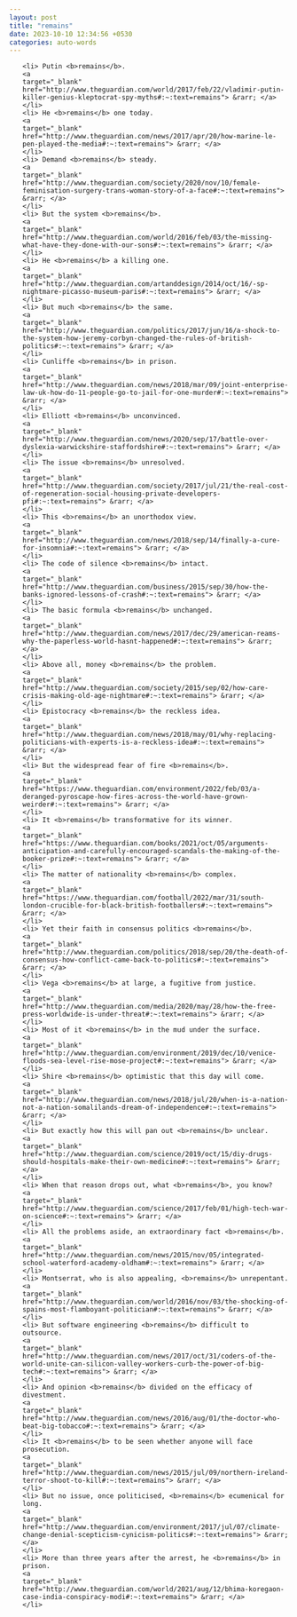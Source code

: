 ```yaml
---
layout: post
title: "remains"
date: 2023-10-10 12:34:56 +0530
categories: auto-words
---
```

<ol>

    <li> Putin <b>remains</b>.
    <a 
    target="_blank" 
    href="http://www.theguardian.com/world/2017/feb/22/vladimir-putin-killer-genius-kleptocrat-spy-myths#:~:text=remains"> &rarr; </a>
    </li>
    <li> He <b>remains</b> one today.
    <a 
    target="_blank" 
    href="http://www.theguardian.com/news/2017/apr/20/how-marine-le-pen-played-the-media#:~:text=remains"> &rarr; </a>
    </li>
    <li> Demand <b>remains</b> steady.
    <a 
    target="_blank" 
    href="http://www.theguardian.com/society/2020/nov/10/female-feminisation-surgery-trans-woman-story-of-a-face#:~:text=remains"> &rarr; </a>
    </li>
    <li> But the system <b>remains</b>.
    <a 
    target="_blank" 
    href="http://www.theguardian.com/world/2016/feb/03/the-missing-what-have-they-done-with-our-sons#:~:text=remains"> &rarr; </a>
    </li>
    <li> He <b>remains</b> a killing one.
    <a 
    target="_blank" 
    href="http://www.theguardian.com/artanddesign/2014/oct/16/-sp-nightmare-picasso-museum-paris#:~:text=remains"> &rarr; </a>
    </li>
    <li> But much <b>remains</b> the same.
    <a 
    target="_blank" 
    href="http://www.theguardian.com/politics/2017/jun/16/a-shock-to-the-system-how-jeremy-corbyn-changed-the-rules-of-british-politics#:~:text=remains"> &rarr; </a>
    </li>
    <li> Cunliffe <b>remains</b> in prison.
    <a 
    target="_blank" 
    href="http://www.theguardian.com/news/2018/mar/09/joint-enterprise-law-uk-how-do-11-people-go-to-jail-for-one-murder#:~:text=remains"> &rarr; </a>
    </li>
    <li> Elliott <b>remains</b> unconvinced.
    <a 
    target="_blank" 
    href="http://www.theguardian.com/news/2020/sep/17/battle-over-dyslexia-warwickshire-staffordshire#:~:text=remains"> &rarr; </a>
    </li>
    <li> The issue <b>remains</b> unresolved.
    <a 
    target="_blank" 
    href="http://www.theguardian.com/society/2017/jul/21/the-real-cost-of-regeneration-social-housing-private-developers-pfi#:~:text=remains"> &rarr; </a>
    </li>
    <li> This <b>remains</b> an unorthodox view.
    <a 
    target="_blank" 
    href="http://www.theguardian.com/news/2018/sep/14/finally-a-cure-for-insomnia#:~:text=remains"> &rarr; </a>
    </li>
    <li> The code of silence <b>remains</b> intact.
    <a 
    target="_blank" 
    href="http://www.theguardian.com/business/2015/sep/30/how-the-banks-ignored-lessons-of-crash#:~:text=remains"> &rarr; </a>
    </li>
    <li> The basic formula <b>remains</b> unchanged.
    <a 
    target="_blank" 
    href="http://www.theguardian.com/news/2017/dec/29/american-reams-why-the-paperless-world-hasnt-happened#:~:text=remains"> &rarr; </a>
    </li>
    <li> Above all, money <b>remains</b> the problem.
    <a 
    target="_blank" 
    href="http://www.theguardian.com/society/2015/sep/02/how-care-crisis-making-old-age-nightmare#:~:text=remains"> &rarr; </a>
    </li>
    <li> Epistocracy <b>remains</b> the reckless idea.
    <a 
    target="_blank" 
    href="http://www.theguardian.com/news/2018/may/01/why-replacing-politicians-with-experts-is-a-reckless-idea#:~:text=remains"> &rarr; </a>
    </li>
    <li> But the widespread fear of fire <b>remains</b>.
    <a 
    target="_blank" 
    href="https://www.theguardian.com/environment/2022/feb/03/a-deranged-pyroscape-how-fires-across-the-world-have-grown-weirder#:~:text=remains"> &rarr; </a>
    </li>
    <li> It <b>remains</b> transformative for its winner.
    <a 
    target="_blank" 
    href="https://www.theguardian.com/books/2021/oct/05/arguments-anticipation-and-carefully-encouraged-scandals-the-making-of-the-booker-prize#:~:text=remains"> &rarr; </a>
    </li>
    <li> The matter of nationality <b>remains</b> complex.
    <a 
    target="_blank" 
    href="https://www.theguardian.com/football/2022/mar/31/south-london-crucible-for-black-british-footballers#:~:text=remains"> &rarr; </a>
    </li>
    <li> Yet their faith in consensus politics <b>remains</b>.
    <a 
    target="_blank" 
    href="http://www.theguardian.com/politics/2018/sep/20/the-death-of-consensus-how-conflict-came-back-to-politics#:~:text=remains"> &rarr; </a>
    </li>
    <li> Vega <b>remains</b> at large, a fugitive from justice.
    <a 
    target="_blank" 
    href="http://www.theguardian.com/media/2020/may/28/how-the-free-press-worldwide-is-under-threat#:~:text=remains"> &rarr; </a>
    </li>
    <li> Most of it <b>remains</b> in the mud under the surface.
    <a 
    target="_blank" 
    href="http://www.theguardian.com/environment/2019/dec/10/venice-floods-sea-level-rise-mose-project#:~:text=remains"> &rarr; </a>
    </li>
    <li> Shire <b>remains</b> optimistic that this day will come.
    <a 
    target="_blank" 
    href="http://www.theguardian.com/news/2018/jul/20/when-is-a-nation-not-a-nation-somalilands-dream-of-independence#:~:text=remains"> &rarr; </a>
    </li>
    <li> But exactly how this will pan out <b>remains</b> unclear.
    <a 
    target="_blank" 
    href="http://www.theguardian.com/science/2019/oct/15/diy-drugs-should-hospitals-make-their-own-medicine#:~:text=remains"> &rarr; </a>
    </li>
    <li> When that reason drops out, what <b>remains</b>, you know?
    <a 
    target="_blank" 
    href="http://www.theguardian.com/science/2017/feb/01/high-tech-war-on-science#:~:text=remains"> &rarr; </a>
    </li>
    <li> All the problems aside, an extraordinary fact <b>remains</b>.
    <a 
    target="_blank" 
    href="http://www.theguardian.com/news/2015/nov/05/integrated-school-waterford-academy-oldham#:~:text=remains"> &rarr; </a>
    </li>
    <li> Montserrat, who is also appealing, <b>remains</b> unrepentant.
    <a 
    target="_blank" 
    href="http://www.theguardian.com/world/2016/nov/03/the-shocking-of-spains-most-flamboyant-politician#:~:text=remains"> &rarr; </a>
    </li>
    <li> But software engineering <b>remains</b> difficult to outsource.
    <a 
    target="_blank" 
    href="http://www.theguardian.com/news/2017/oct/31/coders-of-the-world-unite-can-silicon-valley-workers-curb-the-power-of-big-tech#:~:text=remains"> &rarr; </a>
    </li>
    <li> And opinion <b>remains</b> divided on the efficacy of divestment.
    <a 
    target="_blank" 
    href="http://www.theguardian.com/news/2016/aug/01/the-doctor-who-beat-big-tobacco#:~:text=remains"> &rarr; </a>
    </li>
    <li> It <b>remains</b> to be seen whether anyone will face prosecution.
    <a 
    target="_blank" 
    href="http://www.theguardian.com/news/2015/jul/09/northern-ireland-terror-shoot-to-kill#:~:text=remains"> &rarr; </a>
    </li>
    <li> But no issue, once politicised, <b>remains</b> ecumenical for long.
    <a 
    target="_blank" 
    href="http://www.theguardian.com/environment/2017/jul/07/climate-change-denial-scepticism-cynicism-politics#:~:text=remains"> &rarr; </a>
    </li>
    <li> More than three years after the arrest, he <b>remains</b> in prison.
    <a 
    target="_blank" 
    href="http://www.theguardian.com/world/2021/aug/12/bhima-koregaon-case-india-conspiracy-modi#:~:text=remains"> &rarr; </a>
    </li>